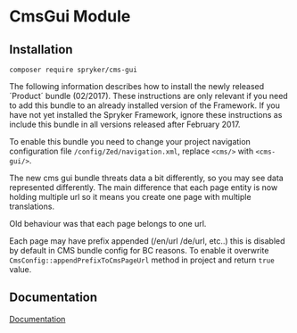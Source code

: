# CmsGui Module

## Installation

```
composer require spryker/cms-gui

```

The following information describes how to install the newly released ´Product´ bundle (02/2017).
These instructions are only relevant if you need to add this bundle to an already installed version of the Framework.
If you have not yet installed the Spryker Framework, ignore these instructions as include this bundle in all versions released after February 2017.

To enable this bundle you need to change your project navigation configuration file `/config/Zed/navigation.xml`, replace `<cms/>` with `<cms-gui/>`.

The new cms gui bundle threats data a bit differently, so you may see data represented differently.
The main difference that each page entity is now holding multiple url so it means you create one page with multiple translations.

Old behaviour was that each page belongs to one url.

Each page may have prefix appended (/en/url /de/url, etc..) this is disabled by default in CMS bundle config for BC reasons. 
To enable it overwrite `CmsConfig::appendPrefixToCmsPageUrl` method in project and return `true` value.

## Documentation

[Documentation](https://spryker.github.io)


